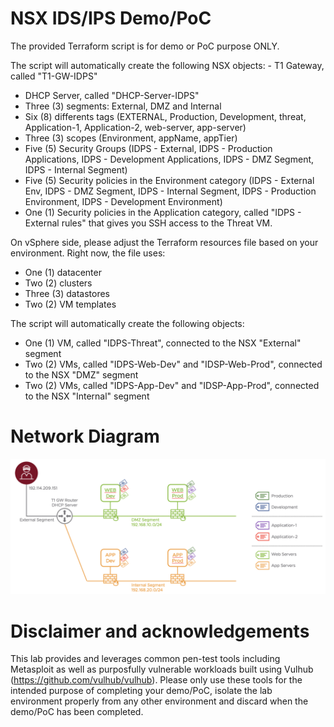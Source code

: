 # NSX IDS/IPS Demo/PoC

The provided Terraform script is for demo or PoC purpose ONLY.

The script will automatically create the following NSX objects:
	- T1 Gateway, called "T1-GW-IDPS"
- DHCP Server, called "DHCP-Server-IDPS"
- Three (3) segments: External, DMZ and Internal
- Six (8) differents tags (EXTERNAL, Production, Development, threat, Application-1, Application-2, web-server, app-server)
- Three (3) scopes (Environment, appName, appTier)
- Five (5) Security Groups (IDPS - External, IDPS - Production Applications, IDPS - Development Applications, IDPS - DMZ Segment, IDPS - Internal Segment)
- Five (5) Security policies in the Environment category (IDPS - External Env, IDPS - DMZ Segment, IDPS - Internal Segment, IDPS - Production Environment, IDPS - Development Environment)
- One (1) Security policies in the Application category, called "IDPS - External rules" that gives you SSH access to the Threat VM.

On vSphere side, please adjust the Terraform resources file based on your environment.
Right now, the file uses:
- One (1) datacenter
- Two (2) clusters
- Three (3) datastores
- Two (2) VM templates

The script will automatically create the following objects:
- One (1) VM, called "IDPS-Threat", connected to the NSX "External" segment
- Two (2) VMs, called "IDPS-Web-Dev" and "IDSP-Web-Prod", connected to the NSX "DMZ" segment
- Two (2) VMs, called "IDPS-App-Dev" and "IDSP-App-Prod", connected to the NSX "Internal" segment

# Network Diagram
![Diagram](IDPS-demo.png)


# Disclaimer and acknowledgements

This lab provides and leverages common pen-test tools including Metasploit as well as purposfully vulnerable workloads built using Vulhub (https://github.com/vulhub/vulhub). Please only use these tools for the intended purpose of completing your demo/PoC, isolate the lab environment properly from any other environment and discard when the demo/PoC has been completed.
